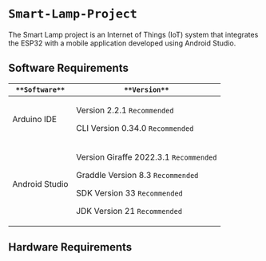 # `Smart-Lamp-Project`
The Smart Lamp project is an Internet of Things (IoT) system that integrates the ESP32 with a mobile application developed using Android Studio.

## Software Requirements
| `**Software**` | `**Version**` |
| --------------------- | ----------------------------------------- |
| Arduino IDE           | <p>Version 2.2.1 `Recommended`</p> <p>CLI Version 0.34.0 `Recommended`</p> |
| Android Studio        | <p>Version Giraffe 2022.3.1 `Recommended`</p> <p>Graddle Version 8.3 `Recommended`</p> <p>SDK Version 33 `Recommended`</p> <p>JDK Version 21 `Recommended`</p> |                 

## Hardware Requirements

